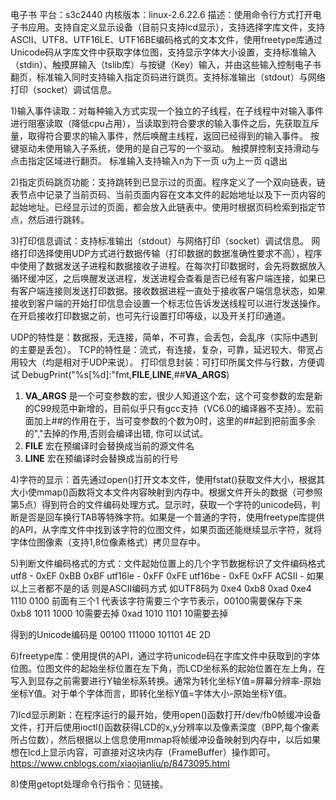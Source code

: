 电子书
平台：s3c2440 内核版本：linux-2.6.22.6
描述：使用命令行方式打开电子书应用。支持自定义显示设备（目前只支持lcd显示），支持选择字库文件，支持ASCII、UTF8、UTF16LE、UTF16BE编码格式的文本文件，使用freetype库通过Unicode码从字库文件中获取字体位图，支持显示字体大小设置，支持标准输入（stdin）、触摸屏输入（tslib库）与按键（Key）输入，并由这些输入控制电子书翻页，标准输入同时支持输入指定页码进行跳页。支持标准输出（stdout）与网络打印（socket）调试信息。

1)输入事件读取：对每种输入方式实现一个独立的子线程，在子线程中对输入事件进行阻塞读取（降低cpu占用），当读取到符合要求的输入事件之后，先获取互斥量，取得符合要求的输入事件，然后唤醒主线程，返回已经得到的输入事件。
按键驱动未使用输入子系统，使用的是自己写的一个驱动。
触摸屏控制支持滑动与点击指定区域进行翻页。
标准输入支持输入n为下一页 u为上一页 q退出


2)指定页码跳页功能：支持跳转到已显示过的页面。程序定义了一个双向链表，链表节点中记录了当前页码、当前页面内容在文本文件的起始地址以及下一页内容的起始地址。已经显示过的页面，都会放入此链表中。使用时根据页码检索到指定节点，然后进行跳转。

3)打印信息调试：支持标准输出（stdout）与网络打印（socket）调试信息。
网络打印选择使用UDP方式进行数据传输（打印数据的数据准确性要求不高），程序中使用了数据发送子进程和数据接收子进程。在每次打印数据时，会先将数据放入循环缓冲区，之后唤醒发送进程，发送进程会查看是否已经有客户端连接，如果已有客户端连接则发送打印数据。接收数据进程一直处于接收客户端信息状态，如果接收到客户端的开始打印信息会设置一个标志位告诉发送线程可以进行发送操作。在开启接收打印数据之前，也可先行设置打印等级，以及开关打印通道。

UDP的特性是：数据报，无连接，简单，不可靠，会丢包，会乱序（实际中遇到的主要是丢包）。
TCP的特性是：流式，有连接，复杂，可靠，延迟较大、带宽占用较大（均是相对于UDP来说）。
打印信息封装：可打印所属文件与行数，方便调试
DebugPrint("%s[%d]:"fmt,__FILE__,__LINE__,##__VA_ARGS__)
1)  __VA_ARGS__ 是一个可变参数的宏，很少人知道这个宏，这个可变参数的宏是新的C99规范中新增的，目前似乎只有gcc支持（VC6.0的编译器不支持）。宏前面加上##的作用在于，当可变参数的个数为0时，这里的##起到把前面多余的","去掉的作用,否则会编译出错, 你可以试试。
2) __FILE__ 宏在预编译时会替换成当前的源文件名
3) __LINE__ 宏在预编译时会替换成当前的行号



4)字符的显示：首先通过open()打开文本文件，使用fstat()获取文件大小，根据其大小使mmap()函数将文本文件内容映射到内存中。根据文件开头的数据（可参照第5点）得到符合的文件编码处理方式。显示时，获取一个字符的unicode码，判断是否是回车换行TAB等特殊字符。如果是一个普通的字符，使用freetype库提供的API，从字库文件中找到该字符的位图文件，如果页面还能继续显示字符，就将字体位图像素（支持1,8位像素格式）拷贝显存中。

5)判断文件编码格式的方式：文件起始位置上的几个字节数据标识了文件编码格式
utf8 - 0xEF 0xBB 0xBF
utf16le - 0xFF 0xFE
utf16be - 0xFE 0xFF
ACSII - 如果以上三者都不是的话 则是ASCII编码方式
如UTF8码为 0xe4 0xb8 0xad
0xe4 1110 0100   前面有三个1 代表该字符需要三个字节表示，00100需要保存下来
0xb8 1011 1000   10需要去掉 
0xad 1010 1101   10需要去掉

得到的Unicode编码是 00100  111000  101101   4E 2D

6)freetype库：使用提供的API，通过字符unicode码在字库文件中获取到的字体位图。位图文件的起始坐标位置在左下角，而LCD坐标系的起始位置在左上角，在写入到显存之前需要进行Y轴坐标系转换。通常为转化坐标Y值=屏幕分辨率-原始坐标Y值。对于单个字体而言，即转化坐标Y值=字体大小-原始坐标Y值。

7)lcd显示刷新：在程序运行的最开始，使用open()函数打开/dev/fb0帧缓冲设备文件，打开后使用ioctl()函数获得LCD的x,y分辨率以及像素深度（BPP,每个像素所占位数），然后根据以上信息使用mmap将帧缓冲设备映射到内存中，以后如果想在lcd上显示内容，可直接对这块内存（FrameBuffer）操作即可。 
https://www.cnblogs.com/xiaojianliu/p/8473095.html

8)使用getopt处理命令行指令：见链接。
